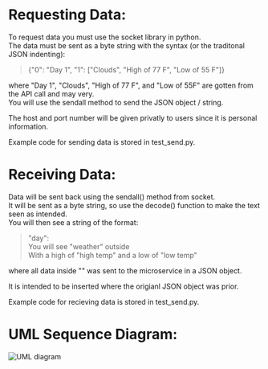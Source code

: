 # Requesting Data:
To request data you must use the socket library in python. <br />
The data must be sent as a byte string with the syntax (or the traditonal JSON indenting):  <br />
> {"0": "Day 1", "1": ["Clouds", "High of 77 F", "Low of 55 F"]}

where "Day 1", "Clouds", "High of 77 F", and "Low of 55F" are gotten from the API call and may very.  <br />
You will use the sendall method to send the JSON object / string.  <br />

The host and port number will be given privatly to users since it is personal information.  <br />

Example code for sending data is stored in test_send.py.  <br />

# Receiving Data:
Data will be sent back using the sendall() method from socket.  <br />
It will be sent as a byte string, so use the decode() function to make the text seen as intended.  <br />
You will then see a string of the format:  <br />
> "day": <br />
> You will see "weather" outside  <br />
> With a high of "high temp" and a low of "low temp"  <br />
    
where all data inside "" was sent to the microservice in a JSON object.  <br />

It is intended to be inserted where the origianl JSON object was prior.  <br />

Example code for recieving data is stored in test_send.py. <br />

# UML Sequence Diagram:
![UML diagram](https://user-images.githubusercontent.com/92611933/180880964-db37d102-e6db-4236-91c9-d023f5fa23c4.png)
